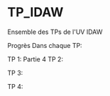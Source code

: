 # TP_IDAW
Ensemble des TPs de l'UV IDAW

Progrès Dans chaque TP:

TP 1:
  Partie 4
TP 2:

TP 3:

TP 4:

